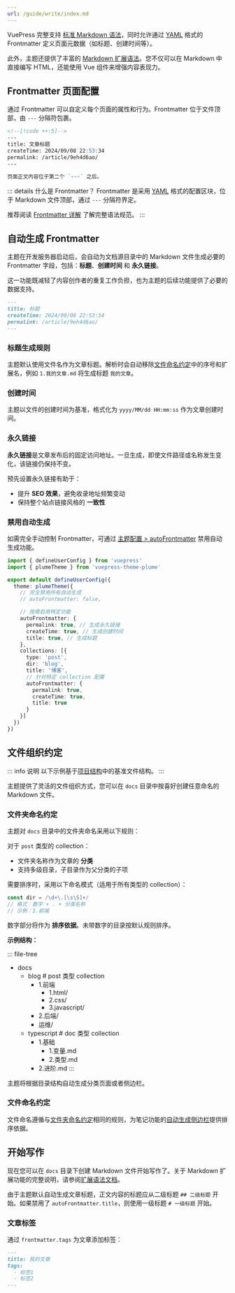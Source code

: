 ```yaml
---
url: /guide/write/index.md
---
```

VuePress 完整支持 [标准 Markdown 语法](../markdown/basic.md)，同时允许通过
[YAML](https://dev.to/paulasantamaria/introduction-to-yaml-125f)
格式的 Frontmatter 定义页面元数据（如标题、创建时间等）。

此外，主题还提供了丰富的 [Markdown 扩展语法](../markdown/extensions.md)。您不仅可以在 Markdown 中直接编写 HTML，还能使用 Vue 组件来增强内容表现力。

## Frontmatter 页面配置

通过 Frontmatter 可以自定义每个页面的属性和行为。Frontmatter 位于文件顶部，由 `---` 分隔符包裹。

```md title="post.md"
<!--[!code ++:5]-->
---
title: 文章标题
createTime: 2024/09/08 22:53:34
permalink: /article/9eh4d6ao/
---

页面正文内容位于第二个 `---` 之后。
```

::: details 什么是 Frontmatter？
Frontmatter 是采用 [YAML](https://dev.to/paulasantamaria/introduction-to-yaml-125f) 格式的配置区块，位于 Markdown 文件顶部，通过 `---` 分隔符界定。

推荐阅读 [Frontmatter 详解](../../../../4.教程/frontmatter.md) 了解完整语法规范。
:::

## 自动生成 Frontmatter

主题在开发服务器启动后，会自动为文档源目录中的 Markdown 文件生成必要的 Frontmatter 字段，包括：**标题**、**创建时间** 和 **永久链接**。

这一功能既减轻了内容创作者的重复工作负担，也为主题的后续功能提供了必要的数据支持。

```md
---
title: 标题
createTime: 2024/09/08 22:53:34
permalink: /article/9eh4d6ao/
---
```

### 标题生成规则

主题默认使用文件名作为文章标题。解析时会自动移除[文件命名约定](#文件夹命名约定)中的序号和扩展名，例如 `1.我的文章.md` 将生成标题 `我的文章`。

### 创建时间

主题以文件的创建时间为基准，格式化为 `yyyy/MM/dd HH:mm:ss` 作为文章创建时间。

### 永久链接

**永久链接**是文章发布后的固定访问地址。一旦生成，即使文件路径或名称发生变化，该链接仍保持不变。

预先设置永久链接有助于：

* 提升 **SEO 效果**，避免收录地址频繁变动
* 保持整个站点链接风格的 **一致性**

### 禁用自动生成

如需完全手动控制 Frontmatter，可通过 [主题配置 > autoFrontmatter](../../config/theme.md#autofrontmatter) 禁用自动生成功能。

```ts title=".vuepress/config.ts" twoslash
import { defineUserConfig } from 'vuepress'
import { plumeTheme } from 'vuepress-theme-plume'

export default defineUserConfig({
  theme: plumeTheme({
    // 完全禁用所有自动生成
    // autoFrontmatter: false,

    // 按需启用特定功能
    autoFrontmatter: {
      permalink: true, // 生成永久链接
      createTime: true, // 生成创建时间
      title: true, // 生成标题
    },
    collections: [{
      type: 'post',
      dir: 'blog',
      title: '博客',
      // 针对特定 collection 配置
      autoFrontmatter: {
        permalink: true,
        createTime: true,
        title: true
      }
    }]
  })
})
```

## 文件组织约定

::: info 说明
以下示例基于[项目结构](./project-structure.md)中的基准文件结构。
:::

主题提供了灵活的文件组织方式，您可以在 `docs` 目录中按喜好创建任意命名的 Markdown 文件。

### 文件夹命名约定

主题对 `docs` 目录中的文件夹命名采用以下规则：

对于 `post` 类型的 collection：

* 文件夹名称作为文章的 **分类**
* 支持多级目录，子目录作为父分类的子项

需要排序时，采用以下命名模式（适用于所有类型的 collection）：

```ts :no-line-numbers
const dir = /\d+\.[\s\S]+/
// 格式：数字 + . + 分类名称
// 示例：1.前端
```

数字部分将作为 **排序依据**。未带数字的目录按默认规则排序。

**示例结构：**

::: file-tree

* docs
  * blog # post 类型 collection
    * 1.前端
      * 1.html/
      * 2.css/
      * 3.javascript/
    * 2.后端/
    * 运维/
  * typescript # doc 类型 collection
    * 1.基础
      * 1.变量.md
      * 2.类型.md
    * 2.进阶.md
      :::

主题将根据目录结构自动生成分类页面或者侧边栏。

### 文件命名约定

文件命名遵循与[文件夹命名约定](#文件夹命名约定)相同的规则，为笔记功能的[自动生成侧边栏](../../config/notes.md#自动生成侧边栏)提供排序依据。

## 开始写作

现在您可以在 `docs` 目录下创建 Markdown 文件开始写作了。关于 Markdown 扩展功能的完整说明，请参阅[扩展语法文档](../markdown/extensions.md)。

由于主题默认自动生成文章标题，正文内容的标题应从二级标题 `## 二级标题` 开始。如果禁用了 `autoFrontmatter.title`，则使用一级标题 `# 一级标题` 开始。

### 文章标签

通过 `frontmatter.tags` 为文章添加标签：

```md
---
title: 我的文章
tags:
  - 标签1
  - 标签2
---
```
